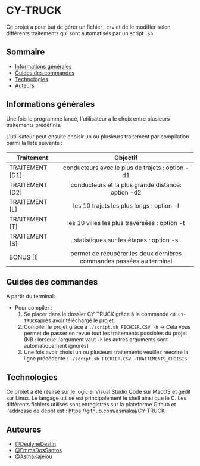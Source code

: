 # CY-TRUCK

Ce projet a pour but de gérer un fichier `.csv` et de le modifier selon différents traitements qui sont automatisés par un script `.sh`.

## Sommaire

* [Informations générales](#informations-générales)
* [Guides des commandes](#guides-des-commandes)
* [Technologies](#technologies)
* [Auteurs](#auteurs)


## Informations générales

Une fois le programme lancé, l'utilisateur a le choix entre plusieurs traitements prédéfinis.

L'utilisateur peut ensuite choisir un ou plusieurs traitement par compilation parmi la liste suivante :
 
| Traitement | Objectif | 
|----------|:-------------:|
| TRAITEMENT [D1] | conducteurs avec le plus de trajets : option -d1 | 
| TRAITEMENT [D2] | conducteurs et la plus grande distance: option -d2 | 
| TRAITEMENT [L] | les 10 trajets les plus longs : option -l | 
| TRAITEMENT [T] | les 10 villes les plus traversées : option -t  | 
| TRAITEMENT [S] | statistiques sur les étapes : option -s | 
| BONUS [I] | permet de récupérer les deux dernières commandes passées au terminal |

## Guides des commandes

A partir du terminal:

* Pour compiler :
     1) Se placer dans le dossier CY-TRUCK grâce à la commande `cd CY-TRUCK`après avoir téléchargé le projet.
     2) Compiler le projet grâce à `./script.sh FICHIER.CSV -h` ->  Cela vous permet de passer en revue tout les traitements possibles du projet.
        (NB : lorsque l'argument vaut `-h` les autres arguments sont automatiquement ignorés) 
     3) Une fois avoir choisi un ou plusieurs traitements veuillez réecrire la ligne précédente : `./script.sh FICHIER.CSV -TRAITEMENTS_CHOISIS`.
     

## Technologies

Ce projet a été réalisé sur le logiciel Visual Studio Code sur MacOS et gedit sur Linux. Le langage utilisé est principalement le shell ainsi que le C.
Les différents fichiers utilisés sont enregistrés sur la plateforme Github et l'addresse de dépôt est : https://github.com/asmakaj/CY-TRUCK

## Auteures

- [@DeulyneDestin](https://github.com/Deulyne)
- [@EmmaDosSantos](https://github.com/emmadsnt)
- [@AsmaKajeiou](https://www.github.com/asmakaj)
